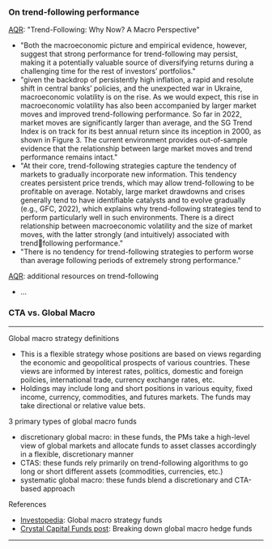 ### On trend-following performance

[AQR](https://www.aqr.com/Insights/Research/White-Papers/Trend-Following-Why-Now-A-Macro-Perspective): "Trend-Following: Why Now? A Macro Perspective"
- "Both the macroeconomic picture and empirical evidence, however, suggest that strong performance for trend-following may persist, making it a potentially valuable source of diversifying returns during a challenging time for the rest of investors’ portfolios."
- "given the backdrop of persistently high inflation, a rapid and resolute shift in central banks’ policies, and the unexpected war in Ukraine, macroeconomic volatility is on the rise. As we would expect, this rise in macroeconomic volatility has also been accompanied by larger market moves and  improved trend-following performance. So far in 2022, market moves are significantly larger than average, and the SG Trend Index is on track for its best annual return since its inception in 2000, as shown in Figure 3. The current environment provides out-of-sample evidence that the relationship between large market moves and trend performance remains intact."
- "At their core, trend-following strategies capture the tendency of markets to gradually incorporate new information. This tendency creates persistent price trends, which may allow trend-following to be profitable on average. Notably, large market drawdowns and crises generally tend to have identifiable 
catalysts and to evolve gradually (e.g., GFC, 2022), which explains why trend-following strategies tend to perform particularly well in such environments. There is a direct relationship between macroeconomic volatility and the size of market moves, with the latter strongly (and intuitively) associated with trend￾following performance."
- "There is no tendency for trend-following strategies to perform worse than average following periods of extremely strong performance."

[AQR](https://www.aqr.com/Insights/Trend-Following): additional resources on trend-following
- ...

### CTA vs. Global Macro

---

Global macro strategy definitions
- This is a flexible strategy whose positions are based on views regarding the economic and geopolitical prospects of various countries. These views are informed by interest rates, politics, domestic and foreign poilcies, international trade, currency exchange rates, etc.
- Holdings may include long and short positions in various equity, fixed income, currency, commodities, and futures markets. The funds may take directional or relative value bets.

3 primary types of global macro funds
- discretionary global macro: in these funds, the PMs take a high-level view of global markets and allocate funds to asset classes accordingly in a flexible, discretionary manner
- CTAS: these funds rely primarily on trend-following algorithms to go long or short different assets (commodities, currencies, etc.)
- systematic global macro: these funds blend a discretionary and CTA-based approach

References
- [Investopedia](https://www.investopedia.com/terms/g/globalmacro.asp): Global macro strategy funds
- [Crystal Capital Funds post](https://www.crystalfunds.com/insights/breaking-down-global-macro-hedge-funds): Breaking down global macro hedge funds

---
